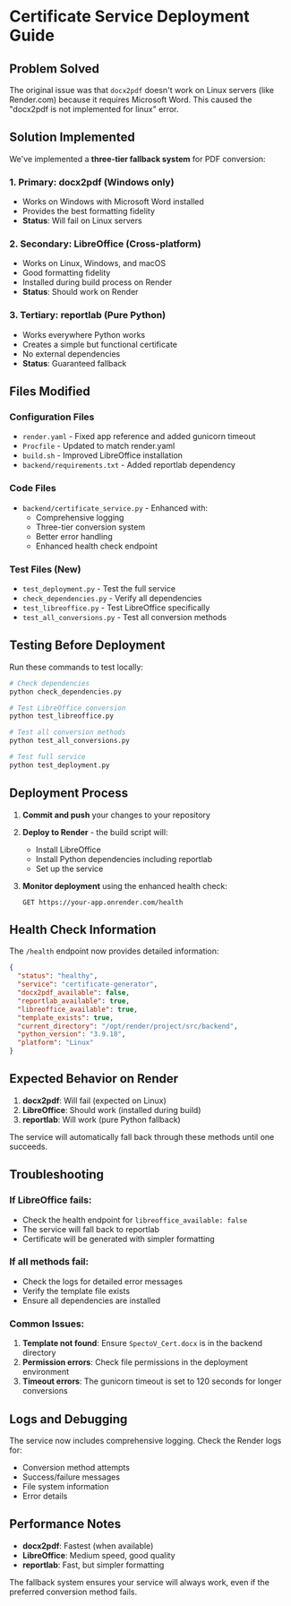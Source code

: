 # Certificate Service Deployment Guide

## Problem Solved

The original issue was that `docx2pdf` doesn't work on Linux servers (like Render.com) because it requires Microsoft Word. This caused the "docx2pdf is not implemented for linux" error.

## Solution Implemented

We've implemented a **three-tier fallback system** for PDF conversion:

### 1. Primary: docx2pdf (Windows only)
- Works on Windows with Microsoft Word installed
- Provides the best formatting fidelity
- **Status**: Will fail on Linux servers

### 2. Secondary: LibreOffice (Cross-platform)
- Works on Linux, Windows, and macOS
- Good formatting fidelity
- Installed during build process on Render
- **Status**: Should work on Render

### 3. Tertiary: reportlab (Pure Python)
- Works everywhere Python works
- Creates a simple but functional certificate
- No external dependencies
- **Status**: Guaranteed fallback

## Files Modified

### Configuration Files
- `render.yaml` - Fixed app reference and added gunicorn timeout
- `Procfile` - Updated to match render.yaml
- `build.sh` - Improved LibreOffice installation
- `backend/requirements.txt` - Added reportlab dependency

### Code Files
- `backend/certificate_service.py` - Enhanced with:
  - Comprehensive logging
  - Three-tier conversion system
  - Better error handling
  - Enhanced health check endpoint

### Test Files (New)
- `test_deployment.py` - Test the full service
- `check_dependencies.py` - Verify all dependencies
- `test_libreoffice.py` - Test LibreOffice specifically
- `test_all_conversions.py` - Test all conversion methods

## Testing Before Deployment

Run these commands to test locally:

```bash
# Check dependencies
python check_dependencies.py

# Test LibreOffice conversion
python test_libreoffice.py

# Test all conversion methods
python test_all_conversions.py

# Test full service
python test_deployment.py
```

## Deployment Process

1. **Commit and push** your changes to your repository
2. **Deploy to Render** - the build script will:
   - Install LibreOffice
   - Install Python dependencies including reportlab
   - Set up the service

3. **Monitor deployment** using the enhanced health check:
   ```
   GET https://your-app.onrender.com/health
   ```

## Health Check Information

The `/health` endpoint now provides detailed information:

```json
{
  "status": "healthy",
  "service": "certificate-generator",
  "docx2pdf_available": false,
  "reportlab_available": true,
  "libreoffice_available": true,
  "template_exists": true,
  "current_directory": "/opt/render/project/src/backend",
  "python_version": "3.9.18",
  "platform": "Linux"
}
```

## Expected Behavior on Render

1. **docx2pdf**: Will fail (expected on Linux)
2. **LibreOffice**: Should work (installed during build)
3. **reportlab**: Will work (pure Python fallback)

The service will automatically fall back through these methods until one succeeds.

## Troubleshooting

### If LibreOffice fails:
- Check the health endpoint for `libreoffice_available: false`
- The service will fall back to reportlab
- Certificate will be generated with simpler formatting

### If all methods fail:
- Check the logs for detailed error messages
- Verify the template file exists
- Ensure all dependencies are installed

### Common Issues:
1. **Template not found**: Ensure `SpectoV_Cert.docx` is in the backend directory
2. **Permission errors**: Check file permissions in the deployment environment
3. **Timeout errors**: The gunicorn timeout is set to 120 seconds for longer conversions

## Logs and Debugging

The service now includes comprehensive logging. Check the Render logs for:
- Conversion method attempts
- Success/failure messages
- File system information
- Error details

## Performance Notes

- **docx2pdf**: Fastest (when available)
- **LibreOffice**: Medium speed, good quality
- **reportlab**: Fast, but simpler formatting

The fallback system ensures your service will always work, even if the preferred conversion method fails.
